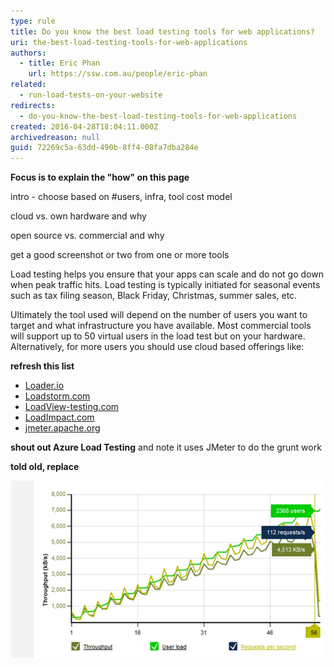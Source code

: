 ```yaml
---
type: rule
title: Do you know the best load testing tools for web applications?
uri: the-best-load-testing-tools-for-web-applications
authors:
  - title: Eric Phan
    url: https://ssw.com.au/people/eric-phan
related:
  - run-load-tests-on-your-website
redirects:
  - do-you-know-the-best-load-testing-tools-for-web-applications
created: 2016-04-28T18:04:11.000Z
archivedreason: null
guid: 72269c5a-63dd-490b-8ff4-08fa7dba284e
---
```


**Focus is to explain the "how" on this page**

intro - choose based on #users, infra, tool cost model

cloud vs. own hardware and why

open source vs. commercial and why

get a good screenshot or two from one or more tools


Load testing helps you ensure that your apps can scale and do not go down when peak traffic hits. Load testing is typically initiated for seasonal events such as tax filing season, Black Friday, Christmas, summer sales, etc.

Ultimately the tool used will depend on the number of users you want to target and what infrastructure you have available. 
Most commercial tools will support up to 50 virtual users in the load test but on your hardware. Alternatively, for more users you should use cloud based offerings like:


**refresh this list**

* [Loader.io](https://loader.io/)
* [Loadstorm.com](https://loadstorm.com/)
* [LoadView-testing.com](https://www.loadview-testing.com/)
* [LoadImpact.com](https://loadimpact.com/)
* [jmeter.apache.org](http://jmeter.apache.org/)

**shout out Azure Load Testing** and note it uses JMeter to do the grunt work

<!--endintro-->

**told old, replace**

![Figure: Load Storm results](testingtools9.jpg)
